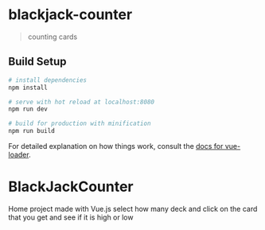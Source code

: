 # blackjack-counter

> counting cards

## Build Setup

``` bash
# install dependencies
npm install

# serve with hot reload at localhost:8080
npm run dev

# build for production with minification
npm run build
```

For detailed explanation on how things work, consult the [docs for vue-loader](http://vuejs.github.io/vue-loader).
# BlackJackCounter

Home project made with Vue.js select how many deck and click on the card that you get and see if it is high or low 
